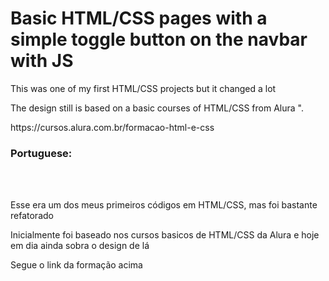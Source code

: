 <h1>Basic HTML/CSS pages with a simple toggle button on the navbar with JS</h1>
<p>This was one of my first HTML/CSS projects but it changed a lot</p>


<p>The design still is based on a basic courses of HTML/CSS from Alura ".</p>
<p>https://cursos.alura.com.br/formacao-html-e-css</p>


<h3>Portuguese: </h3>
<br>
<br>
<p>Esse era um dos meus primeiros códigos em HTML/CSS, mas foi bastante refatorado</p>
<p>Inicialmente foi baseado nos cursos basicos de HTML/CSS da Alura e hoje em dia ainda sobra o design de lá</p>
<p>Segue o link da formação acima</p>
